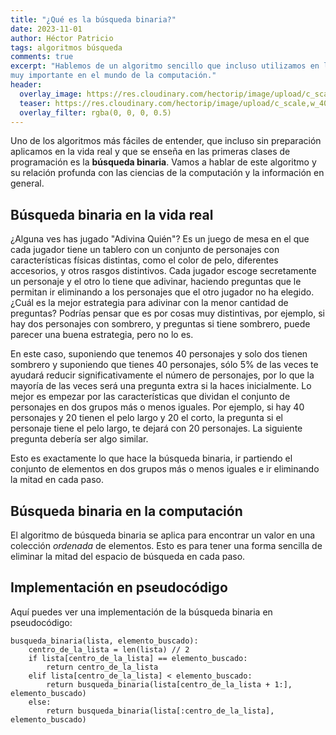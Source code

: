 ```yaml
---
title: "¿Qué es la búsqueda binaria?"
date: 2023-11-01
author: Héctor Patricio
tags: algoritmos búsqueda
comments: true
excerpt: "Hablemos de un algoritmo sencillo que incluso utilizamos en la vida real pero que es
muy importante en el mundo de la computación."
header:
  overlay_image: https://res.cloudinary.com/hectorip/image/upload/c_scale,w_1400/v1729489258/nastya-kvokka-Ifk3WssHNRw-unsplash_m2u7vh.jpg
  teaser: https://res.cloudinary.com/hectorip/image/upload/c_scale,w_400/v1729489258/nastya-kvokka-Ifk3WssHNRw-unsplash_m2u7vh.jpg
  overlay_filter: rgba(0, 0, 0, 0.5)
---
```


Uno de los algoritmos más fáciles de entender, que incluso sin preparación
aplicamos en la vida real y que se enseña en las primeras clases de programación
es la **búsqueda binaria**. Vamos a hablar de este algoritmo y su relación
profunda con las ciencias de la computación y la información en general.

## Búsqueda binaria en la vida real

¿Alguna ves has jugado "Adivina Quién"? Es un juego de mesa en el
que cada jugador tiene un tablero con un conjunto de personajes con
características físicas distintas, como el color de pelo, diferentes
accesorios, y otros rasgos distintivos. Cada jugador escoge secretamente
un personaje y el otro lo tiene que adivinar, haciendo preguntas que
le permitan ir eliminando a los personajes que el otro jugador no ha elegido.
¿Cuál es la mejor estrategia para adivinar con la menor cantidad de
preguntas? Podrías pensar que es por cosas muy distintivas, por ejemplo,
si hay dos personajes con sombrero, y preguntas si tiene sombrero, puede
parecer una buena estrategia, pero no lo es.

En este caso, suponiendo que tenemos 40 personajes y solo dos tienen sombrero y
suponiendo que tienes 40 personajes, sólo 5% de las veces te ayudará reducir
significativamente el número de personajes, por lo que la mayoría de las veces
será una pregunta extra si la haces inicialmente. Lo mejor es empezar por las
características que dividan el conjunto de personajes en dos grupos más o menos
iguales. Por ejemplo, si hay 40 personajes y 20 tienen el pelo largo y 20 el corto,
la pregunta si el personaje tiene el pelo largo, te dejará con 20 personajes.
La siguiente pregunta debería ser algo similar.

Esto es exactamente lo que hace la búsqueda binaria, ir partiendo el conjunto
de elementos en dos grupos más o menos iguales e ir eliminando la mitad en cada
paso.

## Búsqueda binaria en la computación

El algoritmo de búsqueda binaria se aplica para encontrar un valor en una
colección _ordenada_ de elementos. Esto es para tener una forma sencilla de
eliminar la mitad del espacio de búsqueda en cada paso.

## Implementación en pseudocódigo

Aquí puedes ver una implementación de la búsqueda binaria en pseudocódigo:

```
busqueda_binaria(lista, elemento_buscado):
    centro_de_la_lista = len(lista) // 2
    if lista[centro_de_la_lista] == elemento_buscado:
        return centro_de_la_lista
    elif lista[centro_de_la_lista] < elemento_buscado:
        return busqueda_binaria(lista[centro_de_la_lista + 1:], elemento_buscado)
    else:
        return busqueda_binaria(lista[:centro_de_la_lista], elemento_buscado)
```
